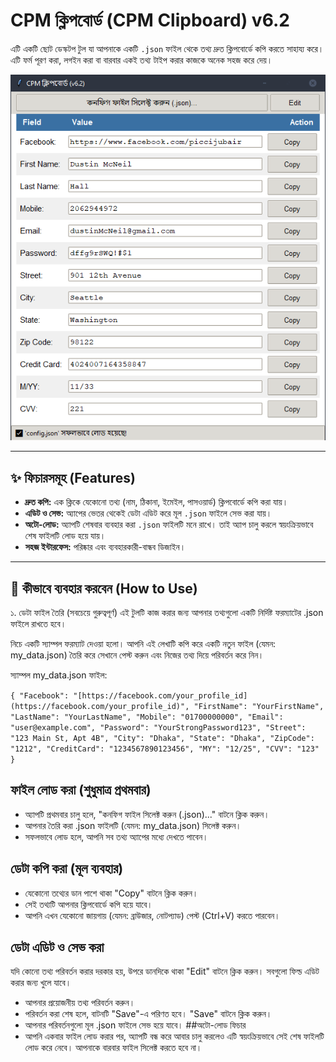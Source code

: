 # CPM ক্লিপবোর্ড (CPM Clipboard) v6.2

এটি একটি ছোট ডেস্কটপ টুল যা আপনাকে একটি `.json` ফাইল থেকে তথ্য দ্রুত ক্লিপবোর্ডে কপি করতে সাহায্য করে। এটি ফর্ম পূরণ করা, লগইন করা বা বারবার একই তথ্য টাইপ করার কাজকে অনেক সহজ করে দেয়।



![অ্যাপের স্ক্রিনশট](screenshot.png)

---

## ✨ ফিচারসমূহ (Features)

* **দ্রুত কপি:** এক ক্লিকে যেকোনো তথ্য (নাম, ঠিকানা, ইমেইল, পাসওয়ার্ড) ক্লিপবোর্ডে কপি করা যায়।
* **এডিট ও সেভ:** অ্যাপের ভেতর থেকেই ডেটা এডিট করে মূল `.json` ফাইলে সেভ করা যায়।
* **অটো-লোড:** অ্যাপটি শেষবার ব্যবহার করা `.json` ফাইলটি মনে রাখে। তাই অ্যাপ চালু করলে স্বয়ংক্রিয়ভাবে শেষ ফাইলটি লোড হয়ে যায়।
* **সহজ ইন্টারফেস:** পরিষ্কার এবং ব্যবহারকারী-বান্ধব ডিজাইন।

---

## 🚀 কীভাবে ব্যবহার করবেন (How to Use)
১. ডেটা ফাইল তৈরি (সবচেয়ে গুরুত্বপূর্ণ)
এই টুলটি কাজ করার জন্য আপনার তথ্যগুলো একটি নির্দিষ্ট ফরম্যাটের .json ফাইলে রাখতে হবে।

নিচে একটি স্যাম্পল ফরম্যাট দেওয়া হলো। আপনি এই লেখাটি কপি করে একটি নতুন ফাইল (যেমন: my_data.json) তৈরি করে সেখানে পেস্ট করুন এবং নিজের তথ্য দিয়ে পরিবর্তন করে নিন।

স্যাম্পল my_data.json ফাইল:

`{
  "Facebook": "[https://facebook.com/your_profile_id](https://facebook.com/your_profile_id)",
  "FirstName": "YourFirstName",
  "LastName": "YourLastName",
  "Mobile": "01700000000",
  "Email": "user@example.com",
  "Password": "YourStrongPassword123",
  "Street": "123 Main St, Apt 4B",
  "City": "Dhaka",
  "State": "Dhaka",
  "ZipCode": "1212",
  "CreditCard": "1234567890123456",
  "MY": "12/25",
  "CVV": "123"
}`
## ফাইল লোড করা (শুধুমাত্র প্রথমবার)
* অ্যাপটি প্রথমবার চালু হলে, "কনফিগ ফাইল সিলেক্ট করুন (.json)..." বাটনে ক্লিক করুন।
* আপনার তৈরি করা .json ফাইলটি (যেমন: my_data.json) সিলেক্ট করুন।
* সফলভাবে লোড হলে, আপনি সব তথ্য অ্যাপের মধ্যে দেখতে পাবেন।
## ডেটা কপি করা (মূল ব্যবহার)
* যেকোনো তথ্যের ডান পাশে থাকা "Copy" বাটনে ক্লিক করুন।
* সেই তথ্যটি আপনার ক্লিপবোর্ডে কপি হয়ে যাবে।
* আপনি এখন যেকোনো জায়গায় (যেমন: ব্রাউজার, নোটপ্যাড) পেস্ট (Ctrl+V) করতে পারবেন।
## ডেটা এডিট ও সেভ করা
যদি কোনো তথ্য পরিবর্তন করার দরকার হয়, উপরে ডানদিকে থাকা "Edit" বাটনে ক্লিক করুন।
সবগুলো ফিল্ড এডিট করার জন্য খুলে যাবে।
* আপনার প্রয়োজনীয় তথ্য পরিবর্তন করুন। 
* পরিবর্তন করা শেষ হলে, বাটনটি "Save"-এ পরিণত হবে। "Save" বাটনে ক্লিক করুন।
* আপনার পরিবর্তনগুলো মূল .json ফাইলে সেভ হয়ে যাবে।
##অটো-লোড ফিচার
* আপনি একবার ফাইল লোড করার পর, অ্যাপটি বন্ধ করে আবার চালু করলেও এটি স্বয়ংক্রিয়ভাবে সেই শেষ ফাইলটি লোড করে নেবে। আপনাকে বারবার ফাইল সিলেক্ট করতে হবে না।
